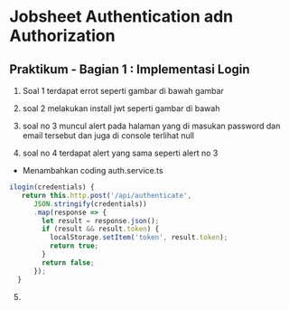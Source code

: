 # Jobsheet Authentication adn Authorization

## Praktikum - Bagian 1 : Implementasi Login 

1. Soal 1 
terdapat errot seperti gambar di bawah 
 gambar

 2. soal 2 
melakukan install jwt seperti gambar di bawah 
 3. soal no 3
muncul alert pada halaman yang di masukan password dan email tersebut dan juga di console terlihat null 

4. soal no 4 
terdapat alert yang sama seperti alert no 3 

- Menambahkan coding auth.service.ts 

```typescript
ilogin(credentials) { 
   return this.http.post('/api/authenticate', 
      JSON.stringify(credentials))
      .map(response => {
        let result = response.json();
        if (result && result.token) {
          localStorage.setItem('token', result.token);
          return true;
        }
        return false;
      });
  }
  ```

5. 